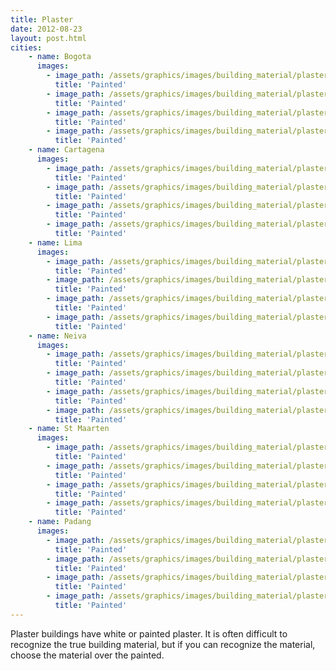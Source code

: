 ```yaml
---
title: Plaster 
date: 2012-08-23
layout: post.html
cities:
    - name: Bogota
      images:
        - image_path: /assets/graphics/images/building_material/plaster/painted_bogota_01.jpg
          title: 'Painted'
        - image_path: /assets/graphics/images/building_material/plaster/painted_bogota_02.jpg
          title: 'Painted'
        - image_path: /assets/graphics/images/building_material/plaster/painted_bogota_03.jpg
          title: 'Painted'
        - image_path: /assets/graphics/images/building_material/plaster/painted_bogota_04.jpg
          title: 'Painted'
    - name: Cartagena
      images:
        - image_path: /assets/graphics/images/building_material/plaster/painted_cartagena_01.png
          title: 'Painted'
        - image_path: /assets/graphics/images/building_material/plaster/painted_cartagena_02.png
          title: 'Painted'
        - image_path: /assets/graphics/images/building_material/plaster/painted_cartagena_03.png
          title: 'Painted'
        - image_path: /assets/graphics/images/building_material/plaster/painted_cartagena_04.png
          title: 'Painted'
    - name: Lima
      images:
        - image_path: /assets/graphics/images/building_material/plaster/painted_lima_01.png
          title: 'Painted'
        - image_path: /assets/graphics/images/building_material/plaster/painted_lima_02.png
          title: 'Painted'
        - image_path: /assets/graphics/images/building_material/plaster/painted_lima_03.png
          title: 'Painted'
        - image_path: /assets/graphics/images/building_material/plaster/painted_lima_04.png
          title: 'Painted'        
    - name: Neiva
      images:
        - image_path: /assets/graphics/images/building_material/plaster/painted_neiva_01.png
          title: 'Painted'
        - image_path: /assets/graphics/images/building_material/plaster/painted_neiva_02.png
          title: 'Painted'
        - image_path: /assets/graphics/images/building_material/plaster/painted_neiva_03.png
          title: 'Painted'
        - image_path: /assets/graphics/images/building_material/plaster/painted_neiva_04.png
          title: 'Painted'
    - name: St Maarten
      images:
        - image_path: /assets/graphics/images/building_material/plaster/painted_st_maarten_01.png
          title: 'Painted'
        - image_path: /assets/graphics/images/building_material/plaster/painted_st_maarten_02.png
          title: 'Painted'
        - image_path: /assets/graphics/images/building_material/plaster/painted_st_maarten_03.png
          title: 'Painted'
        - image_path: /assets/graphics/images/building_material/plaster/painted_st_maarten_04.png
          title: 'Painted'      
    - name: Padang
      images:
        - image_path: /assets/graphics/images/building_material/plaster/painted_padang_01.jpg
          title: 'Painted'
        - image_path: /assets/graphics/images/building_material/plaster/painted_padang_02.jpg
          title: 'Painted'
        - image_path: /assets/graphics/images/building_material/plaster/painted_padang_03.jpg
          title: 'Painted'
        - image_path: /assets/graphics/images/building_material/plaster/painted_padang_04.jpg
          title: 'Painted'              
---
```


Plaster buildings have white or painted plaster. It is often difficult to recognize the true building material, but if you can recognize the material, choose the material over the painted.

